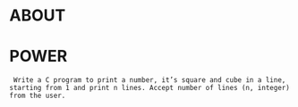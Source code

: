 # ABOUT

# POWER

     Write a C program to print a number, it’s square and cube in a line, starting from 1 and print n lines. Accept number of lines (n, integer) from the user.